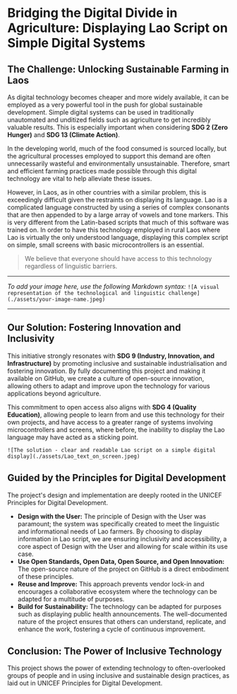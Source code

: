 # Bridging the Digital Divide in Agriculture: Displaying Lao Script on Simple Digital Systems

## The Challenge: Unlocking Sustainable Farming in Laos

As digital technology becomes cheaper and more widely available, it can be employed as a very powerful tool in the push for global sustainable development. Simple digital systems can be used in traditionally unautomated and unditized fields such as agriculture to get incredibly valuable results. This is especially important when considering **SDG 2 (Zero Hunger)** and **SDG 13 (Climate Action)**.

In the developing world, much of the food consumed is sourced locally, but the agricultural processes employed to support this demand are often unnecessarily wasteful and environmentally unsustainable. Therefore, smart and efficient farming practices made possible through this digital technology are vital to help alleviate these issues.

However, in Laos, as in other countries with a similar problem, this is exceedingly difficult given the restraints on displaying its language. Lao is a complicated language constructed by using a series of complex consonants that are then appended to by a large array of vowels and tone markers. This is very different from the Latin-based scripts that much of this software was trained on. In order to have this technology employed in rural Laos where Lao is virtually the only understood language, displaying this complex script on simple, small screens with basic microcontrollers is an essential.

> We believe that everyone should have access to this technology regardless of linguistic barriers.

***
*To add your image here, use the following Markdown syntax:*
`![A visual representation of the technological and linguistic challenge](./assets/your-image-name.jpeg)`
***

## Our Solution: Fostering Innovation and Inclusivity

This initiative strongly resonates with **SDG 9 (Industry, Innovation, and Infrastructure)** by promoting inclusive and sustainable industrialisation and fostering innovation. By fully documenting this project and making it available on GitHub, we create a culture of open-source innovation, allowing others to adapt and improve upon the technology for various applications beyond agriculture.

This commitment to open access also aligns with **SDG 4 (Quality Education)**, allowing people to learn from and use this technology for their own projects, and have access to a greater range of systems involving microcontrollers and screens, where before, the inability to display the Lao language may have acted as a sticking point.

`![The solution - clear and readable Lao script on a simple digital display](./assets/Lao_text_on_screen.jpeg)`

## Guided by the Principles for Digital Development

The project's design and implementation are deeply rooted in the UNICEF Principles for Digital Development.

* **Design with the User:** The principle of Design with the User was paramount; the system was specifically created to meet the linguistic and informational needs of Lao farmers. By choosing to display information in Lao script, we are ensuring inclusivity and accessibility, a core aspect of Design with the User and allowing for scale within its use case.
* **Use Open Standards, Open Data, Open Source, and Open Innovation:** The open-source nature of the project on GitHub is a direct embodiment of these principles.
* **Reuse and Improve:** This approach prevents vendor lock-in and encourages a collaborative ecosystem where the technology can be adapted for a multitude of purposes.
* **Build for Sustainability:** The technology can be adapted for purposes such as displaying public health announcements. The well-documented nature of the project ensures that others can understand, replicate, and enhance the work, fostering a cycle of continuous improvement.

## Conclusion: The Power of Inclusive Technology

This project shows the power of extending technology to often-overlooked groups of people and in using inclusive and sustainable design practices, as laid out in UNICEF Principles for Digital Development.
